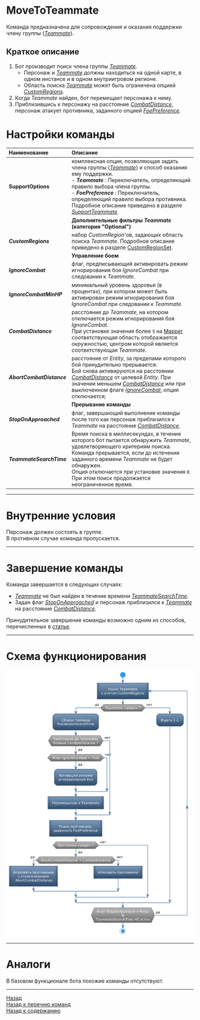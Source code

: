 # **MoveToTeammate**

Команда предназначена для сопровождения и оказания поддержки члену группы ([*Teammate*](#ref-Teammate)).

## **Краткое описание**

1. Бот производит поиск члена группы [*Teammate*](#ref-Teammate). <br/>
   - Персонаж и [*Teammate*](#ref-Teammate) должны находиться на одной карте, в одном инстансе и в одном внутриигровом регионе.
   - Область поиска [*Teammate*](#ref-Teammate) может быть ограничена опцией [*CustomRegions*](#ref-CustomRegions).
2. Когда *Teammate* найден, бот перемещает персонажа к нему.
3. Приблизившись к персонажу на расстояние [*CombatDistance*](#ref-CombatDistance), персонаж атакует противника, заданного опцией [*FoePreference*](#ref-FoePreference).


# **Настройки команды**

| **Наименование** | **Описание** 
|:-----------------|:-------------
|**SupportOptions**| комплексная опция, позволяющая задать члена группы ([*Teammate*](#ref-Teammate)) и способ оказания ему поддержки.<br/>- <a name ="ref-Teammate">***Teammate***</a> : Переключатель, определяющий правило выбора члена группы.<br/><a name ="ref-FoePreference">- ***FoePreference***</a> : Переключатель, определяющий правило выбора противника.<br/>Подробное описание приведено в разделе [*SupportTeammate*](../../General/SupportTeammate-RU.md).
||**Дополнительные фильтры *Teammate* <br/>(категория "Optional")**
|<a name ="ref-CustomRegions">***CustomRegions***</a> | набор *CustomRegion*'ов, задающих область поиска *Teammate*. Подробное описание приведено в разделе [CustomRegionSet](../../General/CustomRegionSet-RU.md).
||**Управление боем**
|<a name ="ref-IgnoreCombat">***IgnoreCombat***</a> | флаг, предписывающий активировать режим игнорирования боя *IgnoreCombat* при следовании к *Teammate*.
|<a name ="ref-IgnoreCombatMinHP">***IgnoreCombatMinHP***</a> | минимальный уровень здоровья (в процентах), при котором может быть активирован режим игнорирования боя *IgnoreCombat* при следовании к *Teammate*.
|<a name ="ref-CombatDistance">***CombatDistance***</a> | расстояние до *Teammate*, на котором отключается режим игнорирования боя *IgnoreCombat*. <br/> При установке значения более ``5`` на [Mapper](../../Patches/Mapper/Mapper-RU.md) соответствующая область отображается окружностью, центром которой является соответствующая *Teammate*.
|<a name ="ref-AbortCombatDistance">***AbortCombatDistance***</a> | расстояние от *Entity*, за пределами которого бой принудительно прерывается. <br/> Бой снова активируются на расстоянии [*CombatDistance*](#ref-CombatDistance) от целевой *Entity*. При значении меньшем [*CombatDistance*](#ref-CombatDistance) или при выключенном флаге [*IgnoreCombat*](#ref-IgnoreCombat), опция отключается;
||**Прерывание команды**
|<a name ="ref-StopOnApproached">***StopOnApproached***</a> | флаг, завершающий выполнение команды после того как персонаж приблизился к *Teammate* на расстояние [*CombatDistance*](#ref-CombatDistance).
|<a name ="ref-TeammateSearchTime">***TeammateSearchTime***</a> | Время поиска в миллисекундах, в течение которого бот пытается обнаружить *Teammate*, удовлетворяющего критериям поиска.<br/> Команда прерывается, если до истечения заданного времени *Teammate* не будет обнаружен.<br/> Опция отключается при установке значения ``0``. При этом поиск продолжается неограниченное время.


<!-- |**SupportOptions**|**Комплексная опция, позволяющая задать члена группы ([*Teammate*](#ref-Teammate)) и способ оказания ему поддержки.**
|<a name ="ref-Teammate">*SupportOptions.**Teammate***</a> | Переключатель, определяющий правило выбора члена группы:<br/> - ***Leader*** : лидер группы;<br/>- ***Tank*** : танк;<br/>- ***Healer*** : целитель;<br/>- ***Sturdiest*** : наиболее выносливый член группы (c наибольшим значением максимума ХР);<br/>- ***SturdiestDD*** : наиболее выносливый (сильный) дамагер (c наибольшим значением максимум ХР).  <br/>Урон, и хп персонажа сейчас считаются от ОУП'a с разными коэффициентами, поэтому можно принять MaxHP за приблизительную оценку DPS;<br/>- ***Weakest*** : слабейший член группы (c наименьшим значением максимума ХР);<br/>- ***WeakestDD*** : слабейший дамагер (c наименьшим значением максимума ХР). <br/>Урон, и хп персонажа сейчас считаются от ОУП'a с разными коэффициентами, поэтому можно принять MaxHP за приблизительную оценку DPS;<br/>- ***MostInjured*** : наиболее израненный член группы (c наименьшим значением ХР);<br/> - ***MostInjuredDD*** : наиболее израненный дамагер (c наименьшим значением ХР).
|<a name ="ref-FoePreference">*SupportOptions.**FoePreference***</a>|Переключатель, определяющий правило выбора противника:<br/> - ***TeammatesTarget*** : противник, которого атакует заданный член группы;<br/>- ***ClosestToPlayer*** : Ближайший к игроку противник;<br/>- ***ClosestToTeammate*** : Противник, ближайший к поднадзорному члену группы;<br/>- ***Sturdiest*** : Самый выносливый противник (c наибольшим значением максимума ХР);<br/>- ***Weakest*** : Наименее выносливый противник (c наименьшим значением максимума ХР);<br/>- ***MostInjured*** : Наиболее раненый противник (с наименьшим НР).
-->
---

# **Внутренние условия**

Персонаж должен состоять в группе.<br/>
В противном случае команда пропускается.

---

# **Завершение команды**

Команда завершается в следующих случаях:
- [*Teammate*](#ref-Teammate) не был найден в течение времени [*TeammateSearchTime*](#ref-TeammateSearchTime).
- Задан флаг [*StopOnApproached*](#ref-StopOnApproached) и персонаж приблизился к [*Teammate*](#ref-Teammate) на расстояние [*CombatDistance*](#ref-CombatDistance).

Принудительное завершение команды возможно одним из способов, перечисленных в [статье](ForcedQuesterActionTermination-RU.md).

---

# **Схема функционирования**
![Схема](diagrams/MoveToTeammate.png)

---

# **Аналоги**
В базовом функционале бота похожие команды отсутствуют.

---

<a href="javascript:history.back()">Назад</a>  
[Назад к перечню команд](../EntityTools-QuesterExtensions-RU.md#Команды)  
[Назад к содержанию](../../index.md)
